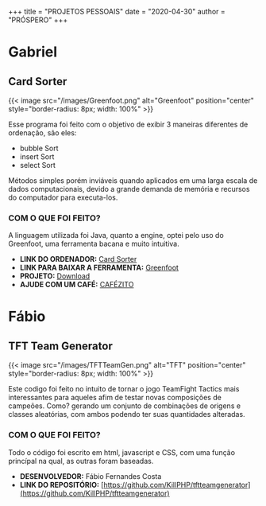 +++
title = "PROJETOS PESSOAIS"
date = "2020-04-30"
author = "PRÓSPERO"
+++

# Gabriel

## Card Sorter


{{< image src="/images/Greenfoot.png" alt="Greenfoot" position="center" style="border-radius: 8px; width: 100%" >}}


Esse programa foi feito com o objetivo de exibir 3 maneiras diferentes de ordenação, são eles:

- bubble Sort
- insert Sort
- select Sort

Métodos simples porém inviáveis quando aplicados em uma larga escala de dados computacionais, devido a grande demanda de memória e recursos do computador para executa-los.

### COM O QUE FOI FEITO?

A linguagem utilizada foi Java, quanto a engine, optei pelo uso do Greenfoot, uma ferramenta bacana e muito intuitiva.

- **LINK DO ORDENADOR:** [Card Sorter](https://www.greenfoot.org/scenarios/26217)
- **LINK PARA BAIXAR A FERRAMENTA:** [Greenfoot](https://www.greenfoot.org/download)
- **PROJETO:** [Download](https://drive.google.com/file/d/1ZxaDHQ0KDWXaJF3qY5Y8lcUK6x2B7lLT/view?usp=sharing)
- **AJUDE COM UM CAFÉ:** [CAFÉZITO](https://www.buymeacoffee.com/prospero)

# Fábio

## TFT Team Generator

{{< image src="/images/TFTTeamGen.png" alt="TFT" position="center" style="border-radius: 8px; width: 100%" >}}

Este codigo foi feito no intuito de tornar o jogo TeamFight Tactics mais interessantes para aqueles
afim de testar novas composições de campeões. Como? gerando um conjunto de combinações de origens e classes aleatórias, com ambos podendo
ter suas quantidades alteradas.

### COM O QUE FOI FEITO?

Todo o código foi escrito em html, javascript e CSS, com uma função princípal na qual, as outras foram baseadas.

- **DESENVOLVEDOR:** Fábio Fernandes Costa
- **LINK DO REPOSITÓRIO:** [https://github.com/KillPHP/tftteamgenerator](https://github.com/KillPHP/tftteamgenerator)
